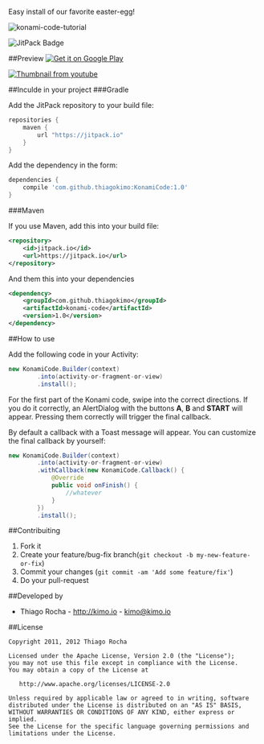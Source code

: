 Easy install of our favorite easter-egg!

![konami-code-tutorial](http://choconatos.com/home/wp-content/uploads/2013/11/Konami-Code.jpg)

![JitPack Badge](https://img.shields.io/github/release/thiagokimo/KonamiCode.svg?label=JitPack)

##Preview
[![Get it on Google Play](http://www.android.com/images/brand/get_it_on_play_logo_small.png)](https://play.google.com/store/apps/details?id=io.kimo.konami)

[![Thumbnail from youtube](http://i.stack.imgur.com/LT3WE.png)](https://www.youtube.com/watch?v=2xbseI3wP_s)


##Inculde in your project
###Gradle

Add the JitPack repository to your build file:

``` groovy
repositories {
    maven {
	    url "https://jitpack.io"
	}
}
```

Add the dependency in the form:

```groovy
dependencies {
    compile 'com.github.thiagokimo:KonamiCode:1.0'
}
```

###Maven

If you use Maven, add this into your build file:

``` xml
<repository>
    <id>jitpack.io</id>
	<url>https://jitpack.io</url>
</repository>
```

And them this into your dependencies
``` xml
<dependency>
    <groupId>com.github.thiagokimo</groupId>
    <artifactId>konami-code</artifactId>
	<version>1.0</version>
</dependency>
```
##How to use

Add the following code in your Activity:

``` java
new KonamiCode.Builder(context)
        .into(activity-or-fragment-or-view)
        .install();
```

For the first part of the Konami code, swipe into the correct directions. If you do it correctly,
an AlertDialog with the buttons **A**, **B** and **START** will appear. Pressing them correctly will
trigger the final callback.

By default a callback with a Toast message will appear. You can customize the final callback by yourself:

``` java
new KonamiCode.Builder(context)
        .into(activity-or-fragment-or-view)
        .withCallback(new KonamiCode.Callback() {
            @Override
            public void onFinish() {
                //whatever
            }
        })
        .install();
```

##Contribuiting

1. Fork it
2. Create your feature/bug-fix branch(`git checkout -b my-new-feature-or-fix`)
3. Commit your changes (`git commit -am 'Add some feature/fix'`)
4. Do your pull-request

##Developed by

* Thiago Rocha - http://kimo.io - <kimo@kimo.io>

##License

    Copyright 2011, 2012 Thiago Rocha

    Licensed under the Apache License, Version 2.0 (the "License");
    you may not use this file except in compliance with the License.
    You may obtain a copy of the License at

       http://www.apache.org/licenses/LICENSE-2.0

    Unless required by applicable law or agreed to in writing, software
    distributed under the License is distributed on an "AS IS" BASIS,
    WITHOUT WARRANTIES OR CONDITIONS OF ANY KIND, either express or implied.
    See the License for the specific language governing permissions and
    limitations under the License.
